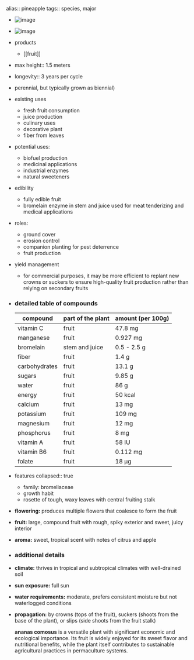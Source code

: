 alias:: pineapple
tags:: species, major

- ![image](https://ipfs.io/ipfs/QmQ4ebij2qVq5SN1tgGfwejsQrdVfgmYPMHgxFnthGwuaU)
- ![image](https://ipfs.io/ipfs/QmZnmAnw9LBCKRpBvRxN1dX19qacGm1GaHcCTvTDkhgtjS)
- products
	- [[fruit]]
- max height:: 1.5 meters
- longevity:: 3 years per cycle
- perennial, but typically grown as biennial)
- existing uses
	- fresh fruit consumption
	- juice production
	- culinary uses
	- decorative plant
	- fiber from leaves
- potential uses:
	- biofuel production
	- medicinal applications
	- industrial enzymes
	- natural sweeteners
- edibility
	- fully edible fruit
	- bromelain enzyme in stem and juice used for meat tenderizing and medical applications
- roles:
	- ground cover
	- erosion control
	- companion planting for pest deterrence
	- fruit production
- yield management
	- for commercial purposes, it may be more efficient to replant new crowns or suckers to ensure high-quality fruit production rather than relying on secondary fruits
- ### detailed table of compounds
  
  | compound        | part of the plant | amount (per 100g) |
  |-----------------|-------------------|-------------------|
  | vitamin C       | fruit             | 47.8 mg           |
  | manganese       | fruit             | 0.927 mg          |
  | bromelain       | stem and juice    | 0.5 - 2.5 g       |
  | fiber           | fruit             | 1.4 g             |
  | carbohydrates   | fruit             | 13.1 g            |
  | sugars          | fruit             | 9.85 g            |
  | water           | fruit             | 86 g              |
  | energy          | fruit             | 50 kcal           |
  | calcium         | fruit             | 13 mg             |
  | potassium       | fruit             | 109 mg            |
  | magnesium       | fruit             | 12 mg             |
  | phosphorus      | fruit             | 8 mg              |
  | vitamin A       | fruit             | 58 IU             |
  | vitamin B6      | fruit             | 0.112 mg          |
  | folate          | fruit             | 18 µg             |
- features
  collapsed:: true
	- family: bromeliaceae
	- growth habit
	- rosette of tough, waxy leaves with central fruiting stalk
- **flowering:** produces multiple flowers that coalesce to form the fruit
- **fruit:** large, compound fruit with rough, spiky exterior and sweet, juicy interior
- **aroma:** sweet, tropical scent with notes of citrus and apple
- ### additional details
- **climate:** thrives in tropical and subtropical climates with well-drained soil
- **sun exposure:** full sun
- **water requirements:** moderate, prefers consistent moisture but not waterlogged conditions
- **propagation:** by crowns (tops of the fruit), suckers (shoots from the base of the plant), or slips (side shoots from the fruit stalk)
  
  **ananas comosus** is a versatile plant with significant economic and ecological importance. Its fruit is widely enjoyed for its sweet flavor and nutritional benefits, while the plant itself contributes to sustainable agricultural practices in permaculture systems.